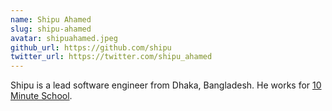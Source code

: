 ```yaml
---
name: Shipu Ahamed
slug: shipu-ahamed
avatar: shipuahamed.jpeg
github_url: https://github.com/shipu
twitter_url: https://twitter.com/shipu_ahamed
---
```


Shipu is a lead software engineer from Dhaka, Bangladesh. He works for [10 Minute School](https://10minuteschool.com).